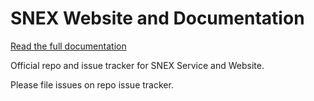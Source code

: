 # SNEX Website and Documentation

[Read the full documentation](./docs)

Official repo and issue tracker for SNEX Service and Website.

Please file issues on repo issue tracker.
